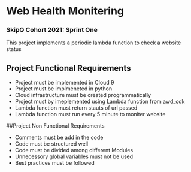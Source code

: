 # Web Health Monitering
### SkipQ Cohort 2021: Sprint One
This project implements a periodic lambda function to check a website status

## Project Functional Requirements
* Project must be implemented in Cloud 9
* Project must be implmeneted in python
* Cloud infrastructure must be created programmatically
* Project must by imeplemented using Lambda function from awd_cdk
* Lambda function must return stauts of url passed
* Lambda function must run every 5 minute to moniter website

##Project Non Functional Requirements
* Comments must be add in the code
* Code must be structured well
* Code must be divided among different Modules
* Unnecessory global variables must not be used
* Best practices must be followed 

